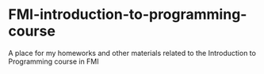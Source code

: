 # FMI-introduction-to-programming-course
A place for my homeworks and other materials related to the Introduction to Programming course in FMI

